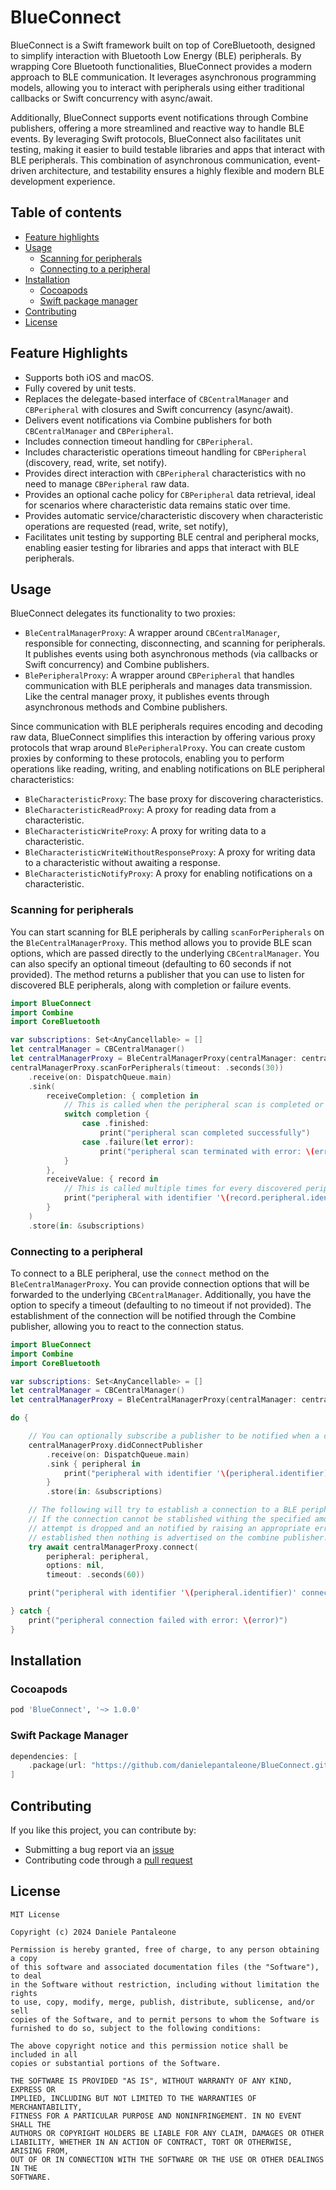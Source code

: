 # BlueConnect

BlueConnect is a Swift framework built on top of CoreBluetooth, designed to simplify interaction with Bluetooth Low Energy (BLE) peripherals. 
By wrapping Core Bluetooth functionalities, BlueConnect provides a modern approach to BLE communication. 
It leverages asynchronous programming models, allowing you to interact with peripherals using either traditional callbacks or Swift concurrency with async/await. 

Additionally, BlueConnect supports event notifications through Combine publishers, offering a more streamlined and reactive way to handle BLE events. 
By leveraging Swift protocols, BlueConnect also facilitates unit testing, making it easier to build testable libraries and apps that interact with BLE peripherals. 
This combination of asynchronous communication, event-driven architecture, and testability ensures a highly flexible and modern BLE development experience.

## Table of contents

* [Feature highlights](#feature-highlights)
* [Usage](#usage)
    * [Scanning for peripherals](#scanning-for-peripherals)
    * [Connecting to a peripheral](#connecting-to-a-peripheral)
* [Installation](#installation)
    * [Cocoapods](#cocoapods)
    * [Swift package manager](#swift-package-manager)
* [Contributing](#contributing)
* [License](#license)

## Feature Highlights

- Supports both iOS and macOS.
- Fully covered by unit tests.
- Replaces the delegate-based interface of `CBCentralManager` and `CBPeripheral` with closures and Swift concurrency (async/await).
- Delivers event notifications via Combine publishers for both `CBCentralManager` and `CBPeripheral`.
- Includes connection timeout handling for `CBPeripheral`.
- Includes characteristic operations timeout handling for `CBPeripheral` (discovery, read, write, set notify).
- Provides direct interaction with `CBPeripheral` characteristics with no need to manage `CBPeripheral` raw data.
- Provides an optional cache policy for `CBPeripheral` data retrieval, ideal for scenarios where characteristic data remains static over time.
- Provides automatic service/characteristic discovery when characteristic operations are requested (read, write, set notify),
- Facilitates unit testing by supporting BLE central and peripheral mocks, enabling easier testing for libraries and apps that interact with BLE peripherals.

## Usage

BlueConnect delegates its functionality to two proxies:

- `BleCentralManagerProxy`: A wrapper around `CBCentralManager`, responsible for connecting, disconnecting, and scanning for peripherals. 
It publishes events using both asynchronous methods (via callbacks or Swift concurrency) and Combine publishers.
- `BlePeripheralProxy`: A wrapper around `CBPeripheral` that handles communication with BLE peripherals and manages data transmission. 
Like the central manager proxy, it publishes events through asynchronous methods and Combine publishers.

Since communication with BLE peripherals requires encoding and decoding raw data, BlueConnect simplifies this interaction by offering 
various proxy protocols that wrap around `BlePeripheralProxy`. You can create custom proxies by conforming to these protocols,
enabling you to perform operations like reading, writing, and enabling notifications on BLE peripheral characteristics:

- `BleCharacteristicProxy`: The base proxy for discovering characteristics.
- `BleCharacteristicReadProxy`: A proxy for reading data from a characteristic.
- `BleCharacteristicWriteProxy`: A proxy for writing data to a characteristic.
- `BleCharacteristicWriteWithoutResponseProxy`: A proxy for writing data to a characteristic without awaiting a response.
- `BleCharacteristicNotifyProxy`: A proxy for enabling notifications on a characteristic.

### Scanning for peripherals

You can start scanning for BLE peripherals by calling `scanForPeripherals` on the `BleCentralManagerProxy`. 
This method allows you to provide BLE scan options, which are passed directly to the underlying `CBCentralManager`. 
You can also specify an optional timeout (defaulting to 60 seconds if not provided). 
The method returns a publisher that you can use to listen for discovered BLE peripherals, along with completion or failure events.

```swift
import BlueConnect
import Combine
import CoreBluetooth

var subscriptions: Set<AnyCancellable> = []
let centralManager = CBCentralManager()
let centralManagerProxy = BleCentralManagerProxy(centralManager: centralManager)
centralManagerProxy.scanForPeripherals(timeout: .seconds(30))
    .receive(on: DispatchQueue.main)
    .sink(
        receiveCompletion: { completion in
            // This is called when the peripheral scan is completed or upon scan failure.
            switch completion {
                case .finished:
                    print("peripheral scan completed successfully")
                case .failure(let error):
                    print("peripheral scan terminated with error: \(error)")
            }
        },
        receiveValue: { record in 
            // This is called multiple times for every discovered peripheral.
            print("peripheral with identifier '\(record.peripheral.identifier)' was discovered")
        }
    )
    .store(in: &subscriptions)
```

### Connecting to a peripheral

To connect to a BLE peripheral, use the `connect` method on the `BleCentralManagerProxy`. 
You can provide connection options that will be forwarded to the underlying `CBCentralManager`. 
Additionally, you have the option to specify a timeout (defaulting to no timeout if not provided).
The establishment of the connection will be notified through the Combine publisher, allowing you 
to react to the connection status.

```swift
import BlueConnect
import Combine
import CoreBluetooth

var subscriptions: Set<AnyCancellable> = []
let centralManager = CBCentralManager()
let centralManagerProxy = BleCentralManagerProxy(centralManager: centralManager)

do {

    // You can optionally subscribe a publisher to be notified when a connection is established.
    centralManagerProxy.didConnectPublisher
        .receive(on: DispatchQueue.main)
        .sink { peripheral in 
            print("peripheral with identifier '\(peripheral.identifier)' connected")
        }
        .store(in: &subscriptions)

    // The following will try to establish a connection to a BLE peripheral for at most 60 seconds.
    // If the connection cannot be stablished withing the specified amount of time, the connection 
    // attempt is dropped and an notified by raising an appropriate error. If the connection is not 
    // established then nothing is advertised on the combine publisher.
    try await centralManagerProxy.connect(
        peripheral: peripheral,
        options: nil,
        timeout: .seconds(60))

    print("peripheral with identifier '\(peripheral.identifier)' connected")

} catch {
    print("peripheral connection failed with error: \(error)")
}
```

## Installation

### Cocoapods

```ruby
pod 'BlueConnect', '~> 1.0.0'
```

### Swift Package Manager

```swift
dependencies: [
    .package(url: "https://github.com/danielepantaleone/BlueConnect.git", .upToNextMajor(from: "1.0.0"))
]
```

## Contributing

If you like this project, you can contribute by:

- Submitting a bug report via an [issue](https://github.com/danielepantaleone/BlueConnect/issues)
- Contributing code through a [pull request](https://github.com/danielepantaleone/BlueConnect/pulls)

## License

```
MIT License

Copyright (c) 2024 Daniele Pantaleone

Permission is hereby granted, free of charge, to any person obtaining a copy
of this software and associated documentation files (the "Software"), to deal
in the Software without restriction, including without limitation the rights
to use, copy, modify, merge, publish, distribute, sublicense, and/or sell
copies of the Software, and to permit persons to whom the Software is
furnished to do so, subject to the following conditions:

The above copyright notice and this permission notice shall be included in all
copies or substantial portions of the Software.

THE SOFTWARE IS PROVIDED "AS IS", WITHOUT WARRANTY OF ANY KIND, EXPRESS OR
IMPLIED, INCLUDING BUT NOT LIMITED TO THE WARRANTIES OF MERCHANTABILITY,
FITNESS FOR A PARTICULAR PURPOSE AND NONINFRINGEMENT. IN NO EVENT SHALL THE
AUTHORS OR COPYRIGHT HOLDERS BE LIABLE FOR ANY CLAIM, DAMAGES OR OTHER
LIABILITY, WHETHER IN AN ACTION OF CONTRACT, TORT OR OTHERWISE, ARISING FROM,
OUT OF OR IN CONNECTION WITH THE SOFTWARE OR THE USE OR OTHER DEALINGS IN THE
SOFTWARE.
```
